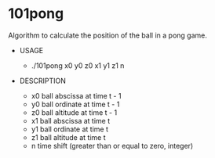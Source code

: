 # 101pong

Algorithm to calculate the position of the ball in a pong game.  

* USAGE  
     - ./101pong x0 y0 z0 x1 y1 z1 n  

* DESCRIPTION  
    - x0  ball abscissa at time t - 1  
    - y0  ball ordinate at time t - 1  
    - z0  ball altitude at time t - 1  
    - x1  ball abscissa at time t  
    - y1  ball ordinate at time t  
    - z1  ball altitude at time t  
    - n   time shift (greater than or equal to zero, integer)  
